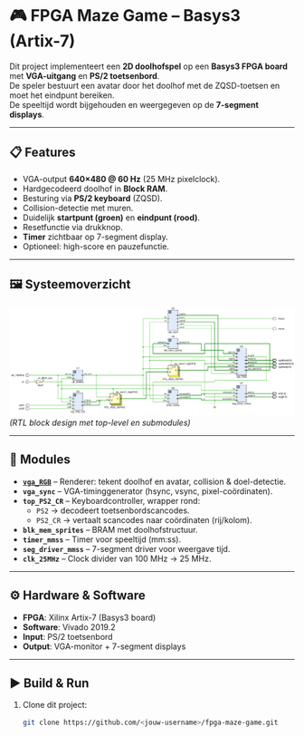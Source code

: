 # 🎮 FPGA Maze Game – Basys3 (Artix-7)

Dit project implementeert een **2D doolhofspel** op een **Basys3 FPGA board** met **VGA-uitgang** en **PS/2 toetsenbord**.  
De speler bestuurt een avatar door het doolhof met de ZQSD-toetsen en moet het eindpunt bereiken.  
De speeltijd wordt bijgehouden en weergegeven op de **7-segment displays**.

---

## 📋 Features
- VGA-output **640×480 @ 60 Hz** (25 MHz pixelclock).  
- Hardgecodeerd doolhof in **Block RAM**.  
- Besturing via **PS/2 keyboard** (ZQSD).  
- Collision-detectie met muren.  
- Duidelijk **startpunt (groen)** en **eindpunt (rood)**.  
- Resetfunctie via drukknop.  
- **Timer** zichtbaar op 7-segment display.  
- Optioneel: high-score en pauzefunctie.

---

## 🖼️ Systeemoverzicht
![Schema](Picture1.png)  
*(RTL block design met top-level en submodules)*

---

## 🧩 Modules
- **[`vga_RGB`](https://github.com/kobeNev/fpga_maze_game/blob/main/vga_RGB.vhd)** – Renderer: tekent doolhof en avatar, collision & doel-detectie.  
- **`vga_sync`** – VGA-timinggenerator (hsync, vsync, pixel-coördinaten).  
- **`top_PS2_CR`** – Keyboardcontroller, wrapper rond:  
  - `PS2` → decodeert toetsenbordscancodes.  
  - `PS2_CR` → vertaalt scancodes naar coördinaten (rij/kolom).  
- **`blk_mem_sprites`** – BRAM met doolhofstructuur.  
- **`timer_mmss`** – Timer voor speeltijd (mm:ss).  
- **`seg_driver_mmss`** – 7-segment driver voor weergave tijd.  
- **`clk_25MHz`** – Clock divider van 100 MHz → 25 MHz.

---

## ⚙️ Hardware & Software
- **FPGA**: Xilinx Artix-7 (Basys3 board)  
- **Software**: Vivado 2019.2  
- **Input**: PS/2 toetsenbord  
- **Output**: VGA-monitor + 7-segment displays  

---

## ▶️ Build & Run
1. Clone dit project:  
   ```bash
   git clone https://github.com/<jouw-username>/fpga-maze-game.git
